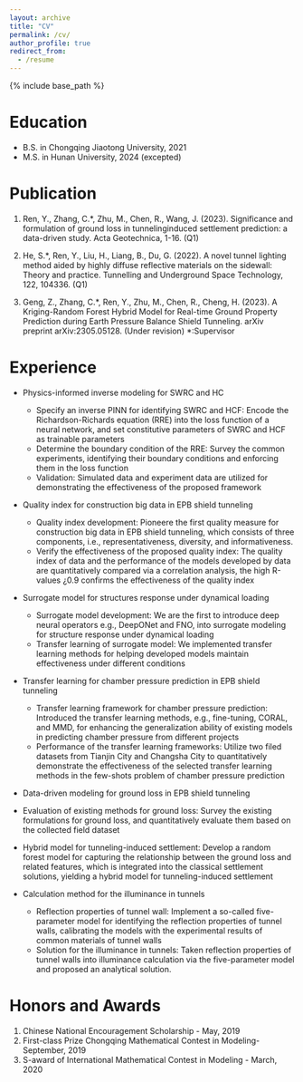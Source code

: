 ```yaml
---
layout: archive
title: "CV"
permalink: /cv/
author_profile: true
redirect_from:
  - /resume
---
```


{% include base_path %}

Education
======
* B.S. in Chongqing Jiaotong University, 2021
* M.S. in Hunan University, 2024 (excepted)

Publication 
======
1. Ren, Y., Zhang, C.*, Zhu, M., Chen, R., Wang, J. (2023). Significance and formulation of ground loss in tunnelinginduced settlement prediction: a data-driven study. Acta Geotechnica, 1-16. (Q1) 

2. He, S.*, Ren, Y., Liu, H., Liang, B., Du, G. (2022). A novel tunnel lighting method aided by highly diffuse reflective materials on the sidewall: Theory and practice. Tunnelling and Underground Space Technology, 122, 104336. (Q1) 

3. Geng, Z., Zhang, C.*, Ren, Y., Zhu, M., Chen, R., Cheng, H. (2023). A Kriging-Random Forest Hybrid Model for Real-time Ground Property Prediction during Earth Pressure Balance Shield Tunneling. arXiv preprint arXiv:2305.05128. (Under revision) *:Supervisor 

Experience 
======
* Physics-informed inverse modeling for SWRC and HC
  * Specify an inverse PINN for identifying SWRC and HCF: Encode the Richardson-Richards equation (RRE) into the loss function of a neural network, and set constitutive parameters of SWRC and HCF as trainable parameters 
  * Determine the boundary condition of the RRE: Survey the common experiments, identifying their boundary conditions and enforcing them in the loss function 
  * Validation: Simulated data and experiment data are utilized for demonstrating the effectiveness of the proposed framework 
* Quality index for construction big data in EPB shield tunneling
  * Quality index development: Pioneere the first quality measure for construction big data in EPB shield tunneling, which consists of three components, i.e., representativeness, diversity, and informativeness. 
  * Verify the effectiveness of the proposed quality index: The quality index of data and the performance of the models developed by data are quantitatively compared via a correlation analysis, the high R-values ¿0.9 confirms the effectiveness of the quality index 
* Surrogate model for structures response under dynamical loading
  * Surrogate model development: We are the first to introduce deep neural operators e.g., DeepONet and FNO, into surrogate modeling for structure response under dynamical loading
  * Transfer learning of surrogate model: We implemented transfer learning methods for helping developed models maintain effectiveness under different conditions 
* Transfer learning for chamber pressure prediction in EPB shield tunneling
  * Transfer learning framework for chamber pressure prediction: Introduced the transfer learning methods, e.g., fine-tuning, CORAL, and MMD, for enhancing the generalization ability of existing models in predicting chamber pressure from different projects 
  * Performance of the transfer learning frameworks: Utilize two filed datasets from Tianjin City and Changsha City to quantitatively demonstrate the effectiveness of the selected transfer learning methods in the few-shots problem of chamber pressure prediction 

*  Data-driven modeling for ground loss in EPB shield tunneling
  * Evaluation of existing methods for ground loss: Survey the existing formulations for ground loss, and quantitatively evaluate them based on the collected field dataset 
  * Hybrid model for tunneling-induced settlement: Develop a random forest model for capturing the relationship between the ground loss and related features, which is integrated into the classical settlement solutions, yielding a hybrid model for tunneling-induced settlement 


* Calculation method for the illuminance in tunnels
  * Reflection properties of tunnel wall: Implement a so-called five-parameter model for identifying the reflection properties of tunnel walls, calibrating the models with the experimental results of common materials of tunnel walls
  *  Solution for the illuminance in tunnels: Taken reflection properties of tunnel walls into illuminance calculation via the five-parameter model and proposed an analytical solution. 

Honors and Awards  
======
1. Chinese National Encouragement Scholarship - May, 2019 
2. First-class Prize Chongqing Mathematical Contest in Modeling- September, 2019 
3. S-award of International Mathematical Contest in Modeling - March, 2020